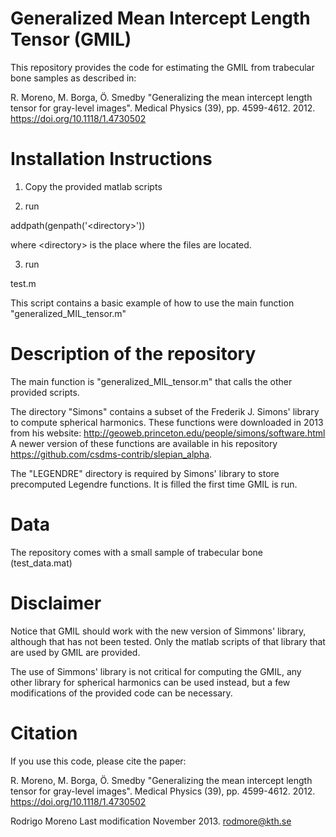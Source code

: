 # Generalized Mean Intercept Length Tensor (GMIL)

This repository provides the code for estimating the GMIL from trabecular bone samples as described in:

R. Moreno, M. Borga, Ö. Smedby "Generalizing the mean intercept length tensor for gray-level images". Medical Physics (39), pp. 4599-4612. 2012. https://doi.org/10.1118/1.4730502



# Installation Instructions
1. Copy the provided matlab scripts

2. run

addpath(genpath('\<directory\>'))

where \<directory\> is the place where the files are located. 

3. run 

test.m

This script contains a basic example of how to use the main function "generalized_MIL_tensor.m"

# Description of the repository

The main function is "generalized_MIL_tensor.m" that calls the other provided scripts. 

The directory "Simons" contains a subset of the Frederik J. Simons' library to compute spherical harmonics. These functions were downloaded in 2013 from his website: 
http://geoweb.princeton.edu/people/simons/software.html
A newer version of these functions are available in his repository https://github.com/csdms-contrib/slepian_alpha. 



The "LEGENDRE" directory is required by Simons' library to store precomputed Legendre functions. It is filled the first time GMIL is run.

# Data

The repository comes with a small sample of trabecular bone (test_data.mat)

# Disclaimer
Notice that GMIL should work with the new version of Simmons' library, although that has not been tested. Only the matlab scripts of that library that are used by GMIL are provided.

The use of Simmons' library is not critical for computing the GMIL, any other library for spherical harmonics can be used instead, but a few modifications of the provided code can be necessary.


# Citation
If you use this code, please cite the paper:

R. Moreno, M. Borga, Ö. Smedby "Generalizing the mean intercept length tensor for gray-level images". Medical Physics (39), pp. 4599-4612. 2012. https://doi.org/10.1118/1.4730502



Rodrigo Moreno 
Last modification November 2013. rodmore@kth.se
